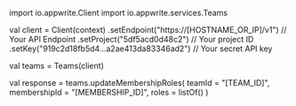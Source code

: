 import io.appwrite.Client
import io.appwrite.services.Teams

val client = Client(context)
    .setEndpoint("https://[HOSTNAME_OR_IP]/v1") // Your API Endpoint
    .setProject("5df5acd0d48c2") // Your project ID
    .setKey("919c2d18fb5d4...a2ae413da83346ad2") // Your secret API key

val teams = Teams(client)

val response = teams.updateMembershipRoles(
    teamId = "[TEAM_ID]",
    membershipId = "[MEMBERSHIP_ID]",
    roles = listOf()
)
